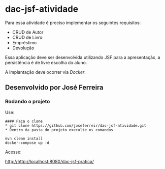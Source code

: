 # dac-jsf-atividade

Para essa atividade é preciso implementar os seguintes requisitos:

* CRUD de Autor
* CRUD de Livro
* Empréstimo
* Devolução


Essa aplicação deve ser desenvolvida utilizando JSF para a apresentação, a persistência é de livre escolha do aluno. 

A implantação deve ocorrer via *Docker*.

## Desenvolvido por José Ferreira 
### Rodando o projeto 

Use:

``` shell
#### Faça o clone 
* git clone https://github.com/joseferreir/dac-jsf-atividade.git
* Dentro da pasta do projeto execulte os comandos

mvn clean install 
docker-compose up -d

```

Acesse:

[http://http://localhost:8080/dac-jsf-pratica/](http://http://localhost:8080/dac-jsf-pratica/)

